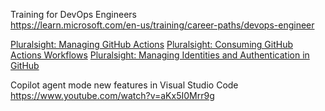 Training for DevOps Engineers  
https://learn.microsoft.com/en-us/training/career-paths/devops-engineer

[Pluralsight: Managing GitHub Actions](https://app.pluralsight.com/library/courses/managing-github-actions/table-of-contents)
[Pluralsight: Consuming GitHub Actions Workflows](https://app.pluralsight.com/library/courses/consuming-github-actions-workflows/table-of-contents)
[Pluralsight: Managing Identities and Authentication in GitHub](https://app.pluralsight.com/library/courses/github-managing-identities-authentication/table-of-contents)

Copilot agent mode new features in Visual Studio Code
https://www.youtube.com/watch?v=aKx5I0Mrr9g